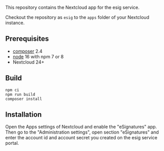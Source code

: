 This repository contains the Nextcloud app for the esig service.

Checkout the repository as `esig` to the `apps` folder of your Nextcloud
instance.

## Prerequisites

- [composer](https://getcomposer.org/) 2.4
- [node](https://nodejs.org/) 16 with npm 7 or 8
- Nextcloud 24+


## Build

	npm ci
	npm run build
	composer install


## Installation

Open the Apps settings of Nextcloud and enable the "eSignatures" app. Then go
to the "Administration settings", open section "eSignatures" and enter the
account id and account secret you created on the esig service portal.
